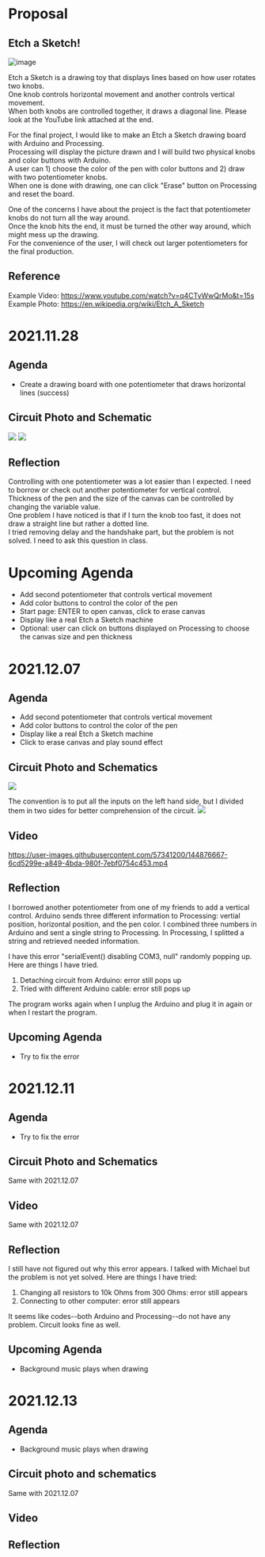 # Proposal
## Etch a Sketch! 

![image](https://user-images.githubusercontent.com/57341200/143387936-1fd73705-c620-4745-875e-ebbfc57156a3.png)

Etch a Sketch is a drawing toy that displays lines based on how user rotates two knobs.  
One knob controls horizontal movement and another controls vertical movement.  
When both knobs are controlled together, it draws a diagonal line. Please look at the YouTube link attached at the end.  

For the final project, I would like to make an Etch a Sketch drawing board with Arduino and Processing.  
Processing will display the picture drawn and I will build two physical knobs and color buttons with Arduino.  
A user can 1) choose the color of the pen with color buttons and 2) draw with two potentiometer knobs.  
When one is done with drawing, one can click "Erase" button on Processing and reset the board.  

One of the concerns I have about the project is the fact that potentiometer knobs do not turn all the way around.  
Once the knob hits the end, it must be turned the other way around, which might mess up the drawing.  
For the convenience of the user, I will check out larger potentiometers for the final production.  


## Reference
Example Video: https://www.youtube.com/watch?v=q4CTyWwQrMo&t=15s  
Example Photo: https://en.wikipedia.org/wiki/Etch_A_Sketch


# 2021.11.28 
## Agenda
- Create a drawing board with one potentiometer that draws horizontal lines (success)

## Circuit Photo and Schematic
![](1128/1128photo.jpg)
![](1128/1128circuit.jpg)

## Reflection
Controlling with one potentiometer was a lot easier than I expected. I need to borrow or check out another potentiometer for vertical control.  
Thickness of the pen and the size of the canvas can be controlled by changing the variable value.  
One problem I have noticed is that if I turn the knob too fast, it does not draw a straight line but rather a dotted line.  
I tried removing delay and the handshake part, but the problem is not solved. I need to ask this question in class.  

# Upcoming Agenda
- Add second potentiometer that controls vertical movement
- Add color buttons to control the color of the pen
- Start page: ENTER to open canvas, click to erase canvas
- Display like a real Etch a Sketch machine
- Optional: user can click on buttons displayed on Processing to choose the canvas size and pen thickness  


# 2021.12.07
## Agenda 
- Add second potentiometer that controls vertical movement
- Add color buttons to control the color of the pen
- Display like a real Etch a Sketch machine
- Click to erase canvas and play sound effect

## Circuit Photo and Schematics
![](1207/1207photo.jpg)

The convention is to put all the inputs on the left hand side, but I divided them in two sides for better comprehension of the circuit. 
![](1207/1207circuit.jpg)

## Video
https://user-images.githubusercontent.com/57341200/144876667-6cd5299e-a849-4bda-980f-7ebf0754c453.mp4


## Reflection
I borrowed another potentiometer from one of my friends to add a vertical control. 
Arduino sends three different information to Processing: vertial position, horizontal position, and the pen color. 
I combined three numbers in Arduino and sent a single string to Processing. 
In Processing, I splitted a string and retrieved needed information. 

I have this error "serialEvent() disabling COM3, null" randomly popping up. Here are things I have tried.
1) Detaching circuit from Arduino: error still pops up
2) Tried with different Arduino cable: error still pops up

The program works again when I unplug the Arduino and plug it in again or when I restart the program. 


## Upcoming Agenda
- Try to fix the error

# 2021.12.11
## Agenda
- Try to fix the error

## Circuit Photo and Schematics
Same with 2021.12.07

## Video
Same with 2021.12.07

## Reflection
I still have not figured out why this error appears. I talked with Michael but the problem is not yet solved. 
Here are things I have tried:
1) Changing all resistors to 10k Ohms from 300 Ohms: error still appears
2) Connecting to other computer: error still appears 

It seems like codes--both Arduino and Processing--do not have any problem. 
Circuit looks fine as well. 

## Upcoming Agenda
- Background music plays when drawing 


# 2021.12.13
## Agenda
- Background music plays when drawing 

## Circuit photo and schematics
Same with 2021.12.07

## Video 

## Reflection



